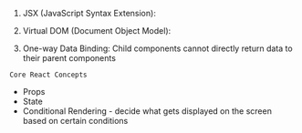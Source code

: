 1. JSX (JavaScript Syntax Extension):

2. Virtual DOM (Document Object Model):

3. One-way Data Binding:
Child components cannot directly return data to their parent components


`Core React Concepts`
- Props
- State
- Conditional Rendering     - decide what gets displayed on the screen based on certain conditions

